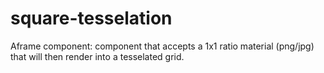 # square-tesselation
Aframe component: component that accepts a 1x1 ratio material (png/jpg) that will then render into a tesselated grid.
